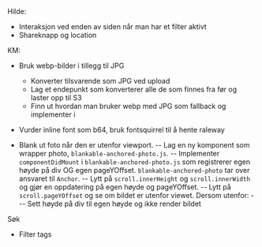 Hilde:

- Interaksjon ved enden av siden når man har et filter aktivt
- Shareknapp og location

KM:

- Bruk webp-bilder i tillegg til JPG
    - Konverter tilsvarende som JPG ved upload
    - Lag et endepunkt som konverterer alle de som finnes fra før og laster opp til S3
    - Finn ut hvordan man bruker webp med JPG som fallback og implementer i <Photo/>
- Vurder inline font som b64, bruk fontsquirrel til å hente raleway

- Blank ut foto når den er utenfor viewport.
-- Lag en ny komponent som wrapper photo, `blankable-anchored-photo.js`.
-- Implementer `componentDidMount` i `blankable-anchored-photo.js` som registrerer egen høyde på div OG egen pageYOffset. `blankable-anchored-photo` tar over ansvaret til `Anchor`.
-- Lytt på `scroll.innerHeight` og `scroll.innerWidth` og gjør en oppdatering på egen høyde og pageYOffset.
-- Lytt på `scroll.pageYOffset` og se om bildet er utenfor viewet. Dersom utenfor:
--- Sett høyde på div til egen høyde og ikke render bildet

Søk
- Filter tags
